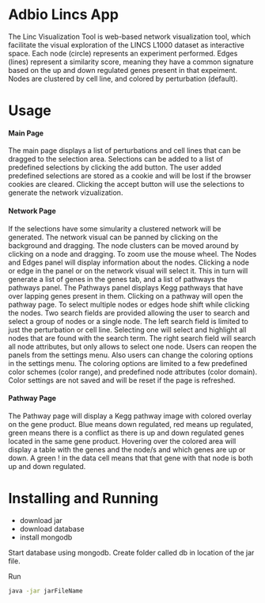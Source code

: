 # Adbio Lincs App
The Linc Visualization Tool is web-based network visualization tool, which facilitate the visual exploration of the LINCS L1000 dataset as interactive space. Each node (circle) represents an experiment performed. Edges (lines) represent a similarity score, meaning they have a common signature based on the up and down regulated genes present in that expeiment. Nodes are clustered by cell line, and colored by perturbation (default).

# Usage
#### Main Page
The main page displays a list of perturbations and cell lines that can be dragged to the selection area. Selections can be added to a list of predefined selections by clicking the add button. The user added predefined selections are stored as a cookie and will be lost if the browser cookies are cleared. Clicking the accept button will use the selections to generate the network vizualization.
#### Network Page
If the selections have some simularity a clustered network will be generated. The network visual can be panned by clicking on the background and dragging. The node clusters can be moved around by clicking on a node and dragging. To zoom use the mouse wheel. The Nodes and Edges panel will display information about the nodes. Clicking a node or edge in the panel or on the network visual will select it. This in turn will generate a list of genes in the genes tab, and a list of pathways the pathways panel. The Pathways panel displays Kegg pathways that have over lapping genes present in them. Clicking on a pathway will open the pathway page. To select multiple nodes or edges hode shift while clicking the nodes. Two search fields are provided allowing the user to search and select a group of nodes or a single node. The left search field is limited to just the perturbation or cell line. Selecting one will select and highlight all nodes that are found with the search term. The right search field will search all node attributes, but only allows to select one node. Users can reopen the panels from the settings menu. Also users can change the coloring options in the settings menu. The coloring options are limited to a few predefined color schemes (color range), and predefined node attributes (color domain). Color settings are not saved and will be reset if the page is refreshed.
#### Pathway Page
The Pathway page will display a Kegg pathway image with colored overlay on the gene product. Blue means down regulated, red means up regulated, green means there is a conflict as there is up and down regulated genes located in the same gene product. Hovering over the colored area will display a table with the genes and the node/s and which genes are up or down. A green ! in the data cell means that that gene with that node is both up and down regulated.


# Installing and Running
- download jar
- download database
- install mongodb

Start database using mongodb. Create folder called db in location of the jar file.

Run
```sh
java -jar jarFileName
```
